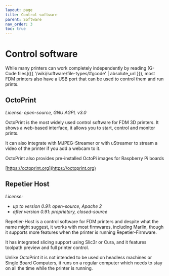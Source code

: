 ```yaml
---
layout: page
title: Control software
parent: Software
nav_order: 3
toc: true
---
```


# Control software

While many printers can work completely independently by reading [G-Code files]({{ '/wiki/software/file-types/#gcode' | absolute_url }}), most FDM printers also have a USB port that can be used to control them and run prints.


## OctoPrint <i class="fa fa-linux" aria-hidden="true"></i> <i class="fa fa-apple" aria-hidden="true"></i> <i class="fa fa-windows" aria-hidden="true"></i>

*License: open-source, GNU AGPL v3.0*

OctoPrint is the most widely used control software for FDM 3D printers. It shows a web-based interface, it allows you to start, control and monitor prints.

It can also integrate with MJPEG-Streamer or with uStreamer to stream a video of the printer if you add a webcam to it.

OctoPrint also provides pre-installed OctoPi images for Raspberry Pi boards

[https://octoprint.org](https://octoprint.org)


## Repetier Host <i class="fa fa-linux" aria-hidden="true"></i> <i class="fa fa-apple" aria-hidden="true"></i> <i class="fa fa-windows" aria-hidden="true"></i>

*License:*
- *up to version 0.91: open-source, Apache 2*
- *after version 0.91: proprietary, closed-source*

Repetier-Host is a control software for FDM printers and despite what the name might suggest, it works with most firmwares, including Marlin, though it supports more features when the printer is running Repetier-Firmware.

It has integrated slicing support using Slic3r or Cura, and it features toolpath preview and full printer control.

Unlike OctoPrint it is not intended to be used on headless machines or Single Board Computers, it runs on a regular computer which needs to stay on all the time while the printer is running.

